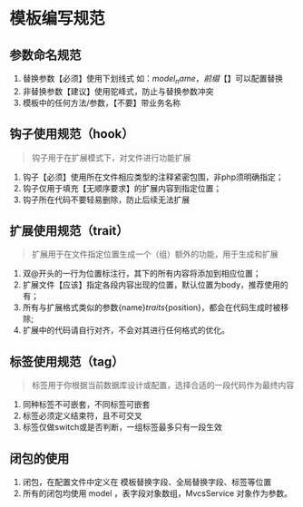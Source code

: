 # 模板编写规范

## 参数命名规范

1. 替换参数【必须】使用下划线式 如：$model_name，前缀【$】可以配置替换
2. 非替换参数【建议】使用驼峰式，防止与替换参数冲突
3. 模板中的任何方法/参数，【不要】带业务名称

## 钩子使用规范（hook）

> 钩子用于在扩展模式下，对文件进行功能扩展

1. 钩子【必须】使用所在文件相应类型的注释紧密包围，非php须明确指定；
2. 钩子仅用于填充【无顺序要求】的扩展内容到指定位置；
3. 钩子所在代码不要轻易删除，防止后续无法扩展

## 扩展使用规范（trait）

> 扩展用于在文件指定位置生成一个（组）额外的功能，用于生成和扩展

1. 双@开头的一行为位置标注行，其下的所有内容将添加到相应位置；
2. 扩展文件【应该】指定各段内容出现的位置，默认位置为body，推荐使用的有；
3. 所有与扩展格式类似的参数{name}_traits_{position}，都会在代码生成时被移除;
4. 扩展中的代码请自行对齐，不会对其进行任何格式的优化。

## 标签使用规范（tag）

> 标签用于你根据当前数据库设计或配置，选择合适的一段代码作为最终内容

1. 同种标签不可嵌套，不同标签可嵌套
2. 标签必须定义结束符，且不可交叉
3. 标签仅做switch或是否判断，一组标签最多只有一段生效

## 闭包的使用

1. 闭包，在配置文件中定义在 模板替换字段、全局替换字段、标签等位置
2. 所有的闭包均使用 model ，表字段对象数组，MvcsService 对象作为参数。
